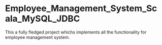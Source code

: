 # Employee_Management_System_Scala_MySQL_JDBC
This a fully fledged project whichs implements all the functionality for employee management system.
